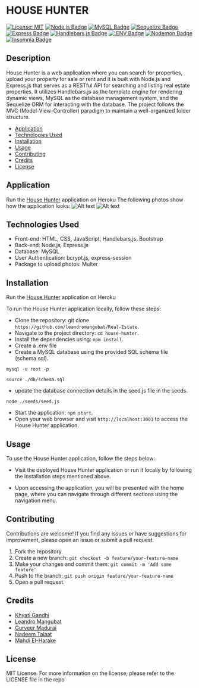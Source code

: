 # HOUSE HUNTER</br>

[![License: MIT](https://img.shields.io/badge/License-MIT-yellow.svg)](https://opensource.org/licenses/MIT)
[![Node.js Badge](https://img.shields.io/badge/Node.js-393?logo=nodedotjs&logoColor=fff&style=flat)](https://nodejs.org/en)
[![MySQL Badge](https://img.shields.io/badge/MySQL-4479A1?logo=mysql&logoColor=fff&style=flat)](https://www.npmjs.com/package/mysql2)
[![Sequelize Badge](https://img.shields.io/badge/Sequelize-52B0E7?logo=sequelize&logoColor=fff&style=flat)](https://sequelize.org/docs/v6/)
[![Express Badge](https://img.shields.io/badge/Express-000?logo=express&logoColor=fff&style=flat)](https://expressjs.com/)
[![Handlebars.js Badge](https://img.shields.io/badge/Handlebars.js-000?logo=handlebarsdotjs&logoColor=fff&style=flat)](https://www.npmjs.com/package/express-handlebars)
[![.ENV Badge](https://img.shields.io/badge/.ENV-ECD53F?logo=dotenv&logoColor=000&style=flat)](https://www.npmjs.com/package/dotenv)
[![Nodemon Badge](https://img.shields.io/badge/Nodemon-76D04B?logo=nodemon&logoColor=fff&style=flat)](https://nodemon.io/)
[![Insomnia Badge](https://img.shields.io/badge/Insomnia-4000BF?logo=insomnia&logoColor=fff&style=flat)](https://insomnia.rest/)


## Description

House Hunter is a web application where you can search for properties, upload your property for sale or rent and it is built with Node.js and Express.js that serves as a RESTful API for searching and listing real estate properties. It utilizes Handlebars.js as the template engine for rendering dynamic views, MySQL as the database management system, and the Sequelize ORM for interacting with the database. The project follows the MVC (Model-View-Controller) paradigm to maintain a well-organized folder structure. </br>

- [Application](#Application)
- [Technologies Used](#TechnologiesUsed)
- [Installation](#Installation)
- [Usage](#usage)
- [Contributing](#Contributing)
- [Credits](#credits)
- [License](#license)

## Application

Run the [House Hunter](https://immense-woodland-75023-12b9f87d1bf1.herokuapp.com/) application on Heroku
The following photos show how the application looks:
![Alt text]()
![Alt text]()

## Technologies Used

- Front-end: HTML, CSS, JavaScript, Handlebars.js, Bootstrap
- Back-end: Node.js, Express.js
- Database: MySQL
- User Authentication: bcrypt.js, express-session
- Package to upload photos: Multer

## Installation

Run the [House Hunter](https://immense-woodland-75023-12b9f87d1bf1.herokuapp.com/) application on Heroku

To run the House Hunter application locally, follow these steps:

- Clone the repository: git clone `https://github.com/leandromangubat/Real-Estate`.
- Navigate to the project directory: `cd house-hunter`.
- Install the dependencies using: `npm install`.
- Create a .env file
- Create a MySQL database using the provided SQL schema file (schema.sql).

```
mysql -u root -p
```

```
source ./db/schema.sql
```

- update the database connection details in the seed.js file in the seeds.

```
node ./seeds/seed.js
```

- Start the application: `npm start`.
- Open your web browser and visit `http://localhost:3001` to access the House Hunter application.

## Usage

To use the House Hunter application, follow the steps below:

- Visit the deployed House Hunter application or run it locally by following the installation steps mentioned above.

- Upon accessing the application, you will be presented with the home page, where you can navigate through different sections using the navigation menu.

## Contributing

Contributions are welcome! If you find any issues or have suggestions for improvement, please open an issue or submit a pull request.

1. Fork the repository.
2. Create a new branch: `git checkout -b feature/your-feature-name`
3. Make your changes and commit them: `git commit -m 'Add some feature'`
4. Push to the branch: `git push origin feature/your-feature-name`
5. Open a pull request.

## Credits

- [Khyati Gandhi](https://github.com/thekhyatigandhi)
- [Leandro Mangubat](https://github.com/leandromangubat)
- [Gurveer Madurai](https://github.com/gurverm)
- [Nadeem Talaat](https://github.com/NadeemTalaat)
- [Mahdi El-Harake](https://github.com/mahdi83777)

## License

MIT License.
For more information on the license, please refer to the LICENSE file in the repo
